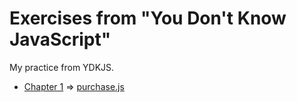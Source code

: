 # Exercises from "You Don't Know JavaScript"

My practice from YDKJS.

- [Chapter 1](https://github.com/getify/You-Dont-Know-JS/blob/master/up%20&%20going/ch1.md#practice) => [purchase.js](https://github.com/livchits/ydkjs-practice/blob/master/purchase.js)
